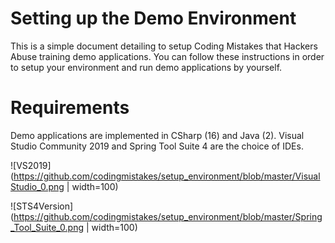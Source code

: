 # Setting up the Demo Environment
This is a simple document detailing to setup Coding Mistakes that Hackers Abuse training demo applications. You can follow these instructions in order to setup your environment and run demo applications by yourself.

# Requirements
Demo applications are implemented in CSharp (16) and Java (2). Visual Studio Community 2019 and Spring Tool Suite 4 are the choice of IDEs. 

![VS2019](https://github.com/codingmistakes/setup_environment/blob/master/VisualStudio_0.png | width=100)

![STS4Version](https://github.com/codingmistakes/setup_environment/blob/master/Spring_Tool_Suite_0.png | width=100)
